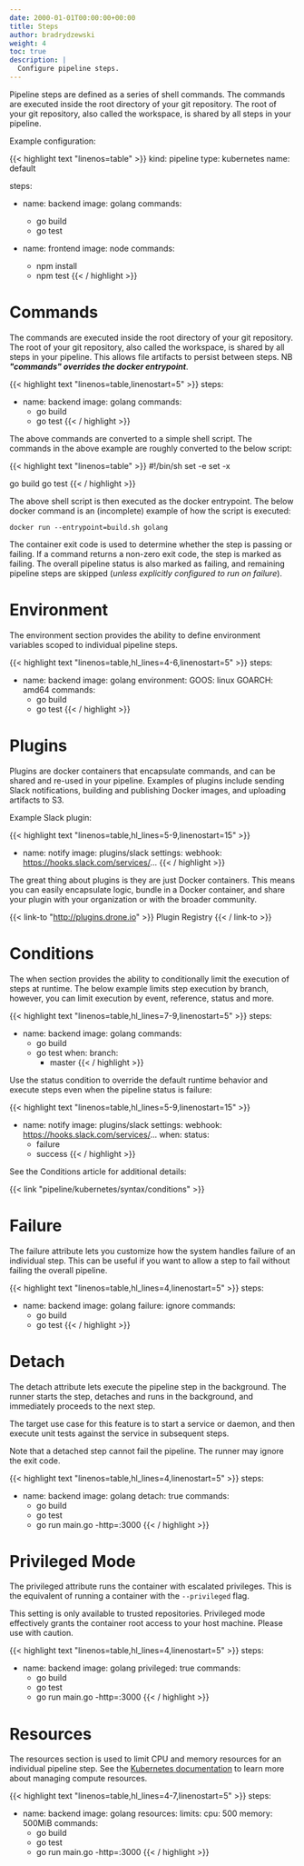 ```yaml
---
date: 2000-01-01T00:00:00+00:00
title: Steps
author: bradrydzewski
weight: 4
toc: true
description: |
  Configure pipeline steps.
---
```


Pipeline steps are defined as a series of shell commands. The commands are executed inside the root directory of your git repository. The root of your git repository, also called the workspace, is shared by all steps in your pipeline.

Example configuration:

{{< highlight text "linenos=table" >}}
kind: pipeline
type: kubernetes
name: default

steps:
- name: backend
  image: golang
  commands:
  - go build
  - go test

- name: frontend
  image: node
  commands:
  - npm install
  - npm test
{{< / highlight >}}

# Commands

The commands are executed inside the root directory of your git repository. The root of your git repository, also called the workspace, is shared by all steps in your pipeline. This allows file artifacts to persist between steps. NB ***"commands" overrides the docker entrypoint***.

{{< highlight text "linenos=table,linenostart=5" >}}
steps:
- name: backend
  image: golang
  commands:
  - go build
  - go test
{{< / highlight >}}

The above commands are converted to a simple shell script. The commands in the above example are roughly converted to the below script:

{{< highlight text "linenos=table" >}}
#!/bin/sh
set -e
set -x

go build
go test
{{< / highlight >}}

The above shell script is then executed as the docker entrypoint. The below docker command is an (incomplete) example of how the script is executed:

```
docker run --entrypoint=build.sh golang
```

The container exit code is used to determine whether the step is passing or failing. If a command returns a non-zero exit code, the step is marked as failing. The overall pipeline status is also marked as failing, and remaining pipeline steps are skipped (_unless explicitly configured to run on failure_).

# Environment

The environment section provides the ability to define environment variables scoped to individual pipeline steps.

{{< highlight text "linenos=table,hl_lines=4-6,linenostart=5" >}}
steps:
- name: backend
  image: golang
  environment:
    GOOS: linux
    GOARCH: amd64
  commands:
  - go build
  - go test
{{< / highlight >}}

<!-- TODO
See the Environment article for additional details:

{{< link "/configuration/environment/overview" >}} -->

# Plugins

Plugins are docker containers that encapsulate commands, and can be shared and re-used in your pipeline. Examples of plugins include sending Slack notifications, building and publishing Docker images, and uploading artifacts to S3.

Example Slack plugin:

{{< highlight text "linenos=table,hl_lines=5-9,linenostart=15" >}}
- name: notify
  image: plugins/slack
  settings:
    webhook: https://hooks.slack.com/services/...
{{< / highlight >}}

The great thing about plugins is they are just Docker containers. This means you can easily encapsulate logic, bundle in a Docker container, and share your plugin with your organization or with the broader community.

{{< link-to "http://plugins.drone.io" >}}
Plugin Registry
{{< / link-to >}}

# Conditions

The when section provides the ability to conditionally limit the execution of steps at runtime. The below example limits step execution by branch, however, you can limit execution by event, reference, status and more.

{{< highlight text "linenos=table,hl_lines=7-9,linenostart=5" >}}
steps:
- name: backend
  image: golang
  commands:
  - go build
  - go test
  when:
    branch:
    - master
{{< / highlight >}}

Use the status condition to override the default runtime behavior and execute steps even when the pipeline status is failure:

{{< highlight text "linenos=table,hl_lines=5-9,linenostart=15" >}}
- name: notify
  image: plugins/slack
  settings:
    webhook: https://hooks.slack.com/services/...
  when:
    status:
    - failure
    - success
{{< / highlight >}}

See the Conditions article for additional details:

{{< link "pipeline/kubernetes/syntax/conditions" >}}

# Failure

The failure attribute lets you customize how the system handles failure of an individual step. This can be useful if you want to allow a step to fail without failing the overall pipeline.

{{< highlight text "linenos=table,hl_lines=4,linenostart=5" >}}
steps:
- name: backend
  image: golang
  failure: ignore
  commands:
  - go build
  - go test
{{< / highlight >}}

# Detach

The detach attribute lets execute the pipeline step in the background. The runner starts the step, detaches and runs in the background, and immediately proceeds to the next step.

The target use case for this feature is to start a service or daemon, and then execute unit tests against the service in subsequent steps.

<div class="alert">
Note that a detached step cannot fail the pipeline. The runner may ignore the exit code.
</div>

{{< highlight text "linenos=table,hl_lines=4,linenostart=5" >}}
steps:
- name: backend
  image: golang
  detach: true
  commands:
  - go build
  - go test
  - go run main.go -http=:3000
{{< / highlight >}}

# Privileged Mode

The privileged attribute runs the container with escalated privileges. This is the equivalent of running a container with the `--privileged` flag.

<div class="alert"><!--TODO security -->
This setting is only available to trusted repositories. Privileged mode effectively grants the container root access to your host machine. Please use with caution.
</div>

{{< highlight text "linenos=table,hl_lines=4,linenostart=5" >}}
steps:
- name: backend
  image: golang
  privileged: true
  commands:
  - go build
  - go test
  - go run main.go -http=:3000
{{< / highlight >}}

# Resources

The resources section is used to limit CPU and memory resources for an individual pipeline step. See the [Kubernetes documentation](https://kubernetes.io/docs/concepts/configuration/manage-compute-resources-container/#resource-requests-and-limits-of-pod-and-container) to learn more about managing compute resources.

{{< highlight text "linenos=table,hl_lines=4-7,linenostart=5" >}}
steps:
- name: backend
  image: golang
  resources:
    limits:
      cpu: 500
      memory: 500MiB
  commands:
  - go build
  - go test
  - go run main.go -http=:3000
{{< / highlight >}}
